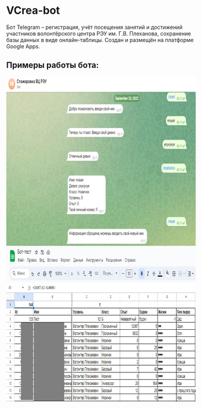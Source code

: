 <h1> VCrea-bot </h1>
Бот Telegram – регистрация, учёт посещения занятий и достижений участников волонтёрского центра РЭУ им. Г.В. Плеханова, сохранение базы данных в виде онлайн-таблицы. Создан и размещён на платформе Google Apps.

<h2> Примеры работы бота: </h2>

<img src="https://github.com/denis-bush/VCrea-bot/blob/main/Screenshots/vcreabot1.png" height="450"/> 

<img src="https://github.com/denis-bush/VCrea-bot/blob/main/Screenshots/vcreabot2.jpg" height="411"/> 
